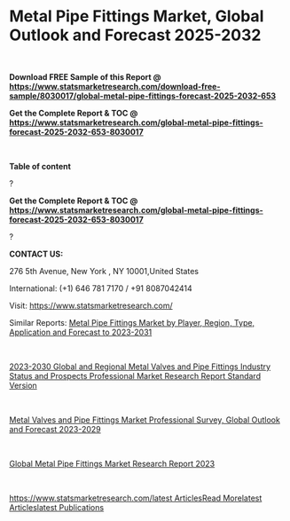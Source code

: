 <h1>Metal Pipe Fittings Market, Global Outlook and Forecast 2025-2032</h1><br/><p><strong>Download FREE Sample of this Report @ <a href="https://www.statsmarketresearch.com/download-free-sample/8030017/global-metal-pipe-fittings-forecast-2025-2032-653">https://www.statsmarketresearch.com/download-free-sample/8030017/global-metal-pipe-fittings-forecast-2025-2032-653</a></strong></p>
 
 
 
 <div><b>Get the Complete Report & TOC @ <a href="https://www.statsmarketresearch.com/global-metal-pipe-fittings-forecast-2025-2032-653-8030017">https://www.statsmarketresearch.com/global-metal-pipe-fittings-forecast-2025-2032-653-8030017</a></b></div>
 
 
 
 <p><br />
 
 <b>Table of content</b></p>
 
 
 
 <p>? </p>
 
 
 
 <div><b>Get the Complete Report & TOC @ <a href="https://www.statsmarketresearch.com/global-metal-pipe-fittings-forecast-2025-2032-653-8030017">https://www.statsmarketresearch.com/global-metal-pipe-fittings-forecast-2025-2032-653-8030017</a></b></div>
 
 
 
 <p>? </p>
 
 
 
 <p><b>CONTACT US:</b><br />
 
 276 5th Avenue, New York , NY 10001,United States<br />
 
 International: (+1) 646 781 7170 / +91 8087042414<br />
 
 Visit: <a href="https://www.statsmarketresearch.com/">https://www.statsmarketresearch.com/</a><br />
 
 Similar Reports: <a href="https://www.statsmarketresearch.com/global-metal-pipe-fittings-forecast-2025-2032-653-8030017">Metal Pipe Fittings Market by Player, Region, Type, Application and Forecast to 2023-2031 </a><br />
 
 <br />
 
 <a href="https://www.statsmarketresearch.com/global-metal-pipe-fittings-forecast-2025-2032-653-8030017">2023-2030 Global and Regional Metal Valves and Pipe Fittings Industry Status and Prospects Professional Market Research Report Standard Version</a><br />
 
 <br />
 
 <a href="https://www.statsmarketresearch.com/global-metal-pipe-fittings-forecast-2025-2032-653-8030017">Metal Valves and Pipe Fittings Market Professional Survey, Global Outlook and Forecast 2023-2029</a><br />
 
 <br />
 
 <a href="https://www.statsmarketresearch.com/global-metal-pipe-fittings-forecast-2025-2032-653-8030017">Global Metal Pipe Fittings Market Research Report 2023</a><br />
 
 <br />
 
 <a href="https://gyeongbokgung.com">https://www.statsmarketresearch.com/</a><a href="https://hallyeomaritime.com">latest Articles</a><a href="https://jingwansa.com">Read More</a><a href="https://nguoiviet.jp/">latest Articles</a><a href="https://www.intelmarketresearch.com/">latest Publications</a></p>
